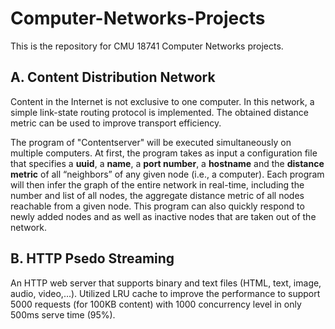 # Computer-Networks-Projects
This is the repository for CMU 18741 Computer Networks projects. 

## A. Content Distribution Network
Content in the Internet is not exclusive to one computer. In this network, a simple link-state routing protocol is implemented. The obtained distance metric can be used to improve transport efficiency.

The program of "Contentserver" will be executed simultaneously on multiple computers. At first, the program takes as input a configuration file that specifies a **uuid**, a **name**, a **port number**, a **hostname** and the **distance metric** of all “neighbors” of any given node (i.e., a computer). Each program will then infer the graph of the entire network in real-time, including the number and list of all nodes, the aggregate distance metric of all nodes reachable from a given node. This program can also quickly respond to newly added nodes and as well as inactive nodes that are taken out of the network.

## B. HTTP Psedo Streaming
An HTTP web server that supports binary and text files (HTML, text, image, audio, video,...). Utilized LRU cache to improve the performance to support 5000 requests (for 100KB content) with 1000 concurrency level in only 500ms serve time (95%). 


